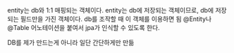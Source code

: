 entity는 db와 1:1 매핑되는 객체이다.
entity는 db에 저장되는 객체이므로, db에 저장되는 필드만을 가진 객체이다.
db를 조작할 때 이 객체를 이용하면 됨
@Entity나 @Table 어노테이션을 붙여서 jpa가 인식할 수 있도록 한다.

DB를 제가 만드는게 아니라 일단 간단하게만 만듦